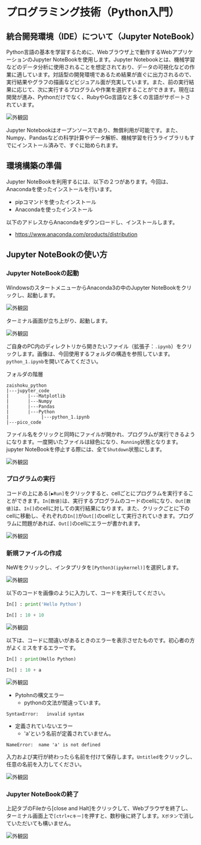 # プログラミング技術（Python入門）

## 統合開発環境（IDE）について（Jupyter NoteBook）

Python言語の基本を学習するために、Webブラウザ上で動作するWebアプリケーションのJupyter NoteBookを使用します。Jupyter Notebookとは、機械学習などのデータ分析に使用されることを想定されており、データの可視化などの作業に適しています。対話型の開発環境であるため結果が直ぐに出力されるので、実行結果やグラフの描画などビジュアル面が充実しています。また、前の実行結果に応じて、次に実行するプログラムや作業を選択することができます。現在は開発が進み、Pythonだけでなく、RubyやGo言語なと多くの言語がサポートされています。

![外観図](./image/img1.png)

Jupyter Notebookはオープンソースであり、無償利用が可能です。また、Numpy、Pandasなどの科学計算やデータ解析、機械学習を行うライブラリもすでにインストール済みで、すぐに始められます。

## 環境構築の準備

Jupyter NoteBookを利用するには、以下の２つがあります。今回は、Anacondaを使ったインストールを行います。

* pipコマンドを使ったインストール
* Anacondaを使ったインストール

以下のアドレスからAnacondaをダウンロードし、インストールします。

* <https://www.anaconda.com/products/distribution>

## Jupyter NoteBookの使い方

### Jupyter NoteBookの起動

WindowsのスタートメニューからAnaconda3の中のJupyter NoteBookをクリックし、起動します。

![外観図](./image/img2.png)

ターミナル画面が立ち上がり、起動します。

![外観図](./image/img3.png)

ご自身のPC内のディレクトリから開きたいファイル（拡張子：`.ipynb`）をクリックします。画像は、今回使用するフォルダの構造を参照しています。`python_1.ipynb`を開いてみてください。

フォルダの階層
```
zaishoku_python
|---jupyter_code
|       |---Matplotlib
|       |---Numpy
|       |---Pandas
|       |---Python
|            |---python_1.ipynb
|---pico_code
```

ファイル名をクリックと同時にファイルが開かれ、プログラムが実行できるようになります。一度開いたファイルは緑色になり、`Running`状態となります。jupyter NoteBookを停止する際には、全て`Shutdown`状態にします。

![外観図](./image/img4.png)


### プログラムの実行

コードの上にある`[▶Run]`をクリックすると、cellごとにプログラムを実行することができます。`In[数値]`は、実行するプログラムのコードのcellになり、`Out[数値]`は、`In[]`のcellに対しての実行結果になります。また、クリックごとに下のcellに移動し、それぞれの`In[]`が`Out[]`のcellとして実行されていきます。プログラムに問題があれば、`Out[]`のcellにエラーが書かれます。

![外観図](./image/img5.png)

### 新規ファイルの作成

NeWをクリックし、インタプリタを`[Python3(ipykernel)]`を選択します。

![外観図](./image/img17.png)

以下のコードを画像のように入力して、コードを実行してください。

```python
In[] : print('Hello Python')
```
```python
In[] : 10 + 10
```

![外観図](./image/img18.png)

以下は、コードに間違いがあるときのエラーを表示させたものです。初心者の方がよくミスをするエラーです。

```python
In[] : print(Hello Python)
```
```python
In[] : 10 + a
```
![外観図](./image/img27.png)

* Pytohnの構文エラー
    * pythonの文法が間違っています。

```shell
SyntaxError:   invalid syntax
```

* 定義されていないエラー
    * 'a'という名前が定義されていません。

```shell
NameError:  name 'a' is not defined
```

入力および実行が終わったら名前を付けて保存します。`Untitled`をクリックし、任意の名前を入力してください。

![外観図](./image/img19.png)

### Jupyter NoteBookの終了

上記タブのFileから[close and Halt]をクリックして、Webブラウザを終了し、ターミナル画面上で`[ctrl+cキー]`を押すと、数秒後に終了します。`Xボタン`で消していただいても構いません。

![外観図](./image/img20.png)
